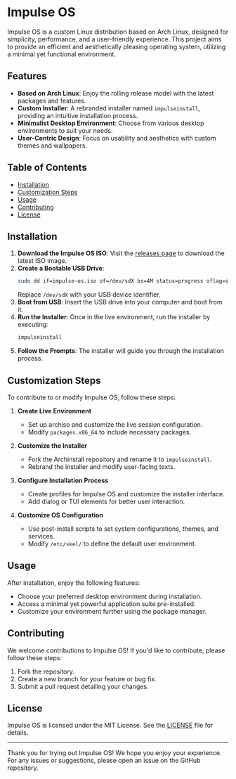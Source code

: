 # Impulse OS

Impulse OS is a custom Linux distribution based on Arch Linux, designed for simplicity, performance, and a user-friendly experience. This project aims to provide an efficient and aesthetically pleasing operating system, utilizing a minimal yet functional environment.

## Features

- **Based on Arch Linux**: Enjoy the rolling release model with the latest packages and features.
- **Custom Installer**: A rebranded installer named `impulseinstall`, providing an intuitive installation process.
- **Minimalist Desktop Environment**: Choose from various desktop environments to suit your needs.
- **User-Centric Design**: Focus on usability and aesthetics with custom themes and wallpapers.

## Table of Contents

- [Installation](#installation)
- [Customization Steps](#customization-steps)
- [Usage](#usage)
- [Contributing](#contributing)
- [License](#license)

## Installation

1. **Download the Impulse OS ISO**: Visit the [releases page](#) to download the latest ISO image.
2. **Create a Bootable USB Drive**:
   ```bash
   sudo dd if=impulse-os.iso of=/dev/sdX bs=4M status=progress oflag=sync
   ```
   Replace `/dev/sdX` with your USB device identifier.
3. **Boot from USB**: Insert the USB drive into your computer and boot from it.
4. **Run the Installer**: Once in the live environment, run the installer by executing:
   ```bash
   impulseinstall
   ```
5. **Follow the Prompts**: The installer will guide you through the installation process.

## Customization Steps

To contribute to or modify Impulse OS, follow these steps:

1. **Create Live Environment**
   - Set up archiso and customize the live session configuration.
   - Modify `packages.x86_64` to include necessary packages.

2. **Customize the Installer**
   - Fork the Archinstall repository and rename it to `impulseinstall`.
   - Rebrand the installer and modify user-facing texts.

3. **Configure Installation Process**
   - Create profiles for Impulse OS and customize the installer interface.
   - Add dialog or TUI elements for better user interaction.

4. **Customize OS Configuration**
   - Use post-install scripts to set system configurations, themes, and services.
   - Modify `/etc/skel/` to define the default user environment.

## Usage

After installation, enjoy the following features:

- Choose your preferred desktop environment during installation.
- Access a minimal yet powerful application suite pre-installed.
- Customize your environment further using the package manager.

## Contributing

We welcome contributions to Impulse OS! If you'd like to contribute, please follow these steps:

1. Fork the repository.
2. Create a new branch for your feature or bug fix.
3. Submit a pull request detailing your changes.

## License

Impulse OS is licensed under the MIT License. See the [LICENSE](LICENSE) file for details.

---

Thank you for trying out Impulse OS! We hope you enjoy your experience. For any issues or suggestions, please open an issue on the GitHub repository.
